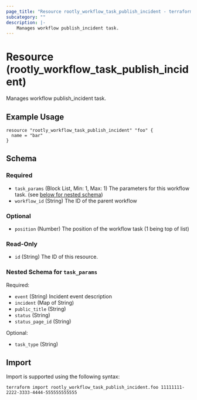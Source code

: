 ```yaml
---
page_title: "Resource rootly_workflow_task_publish_incident - terraform-provider-rootly"
subcategory: ""
description: |-
    Manages workflow publish_incident task.
---
```


# Resource (rootly_workflow_task_publish_incident)

Manages workflow publish_incident task.

## Example Usage

```
resource "rootly_workflow_task_publish_incident" "foo" {
  name = "bar"
}
```

<!-- schema generated by tfplugindocs -->
## Schema

### Required

- `task_params` (Block List, Min: 1, Max: 1) The parameters for this workflow task. (see [below for nested schema](#nestedblock--task_params))
- `workflow_id` (String) The ID of the parent workflow

### Optional

- `position` (Number) The position of the workflow task (1 being top of list)

### Read-Only

- `id` (String) The ID of this resource.

<a id="nestedblock--task_params"></a>
### Nested Schema for `task_params`

Required:

- `event` (String) Incident event description
- `incident` (Map of String)
- `public_title` (String)
- `status` (String)
- `status_page_id` (String)

Optional:

- `task_type` (String)

## Import

Import is supported using the following syntax:

```shell
terraform import rootly_workflow_task_publish_incident.foo 11111111-2222-3333-4444-555555555555
```
